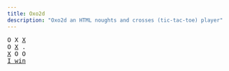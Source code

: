 ```yaml
---
title: Oxo2d 
description: "Oxo2d an HTML noughts and crosses (tic-tac-toe) player"
---
```


<pre class="oxo2d">
O X <u>X</u>
O <u>X</u> .
<u>X</u> O O
<a href="../">I win</a>
</pre>

